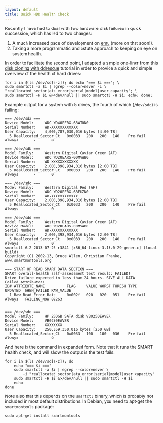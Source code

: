 ```yaml
---
layout: default
title: Quick HDD Health Check
---
```


Recently I have had to deal with two hardware disk failures in quick
succession, which has led to two changes:

1. A much increased pace of development on
   [emu](https://github.com/ChrisCummins/emu) (more on that soon!).
2. Taking a more programmatic and astute approach to keeping on eye on
   system health.

In order to facilitate the second point, I adapted a simple one-liner
from this
[disk cloning with ddrescue](http://www.kossboss.com/linux---how-to-clone-a-disk-with-ddrescue---dnu-ddrescue-also-known-as-gddrescue---the-better-ddrescue-tool)
tutorial in order to provide a quick and simple overview of the health of hard drives:

```
for i in $(ls /dev/sd[a-z]); do echo "=== $i ==="; \
sudo smartctl -a $i | egrep --color=never -i \
"reallocated_sector|ata error|serial|model|user capacity"; \
sudo smartctl -H $i &>/dev/null || sudo smartctl -H $i; echo; done;
```

Example output for a system with 5 drives, the fourth of which
(`/dev/sdd`) is failing:

```
=== /dev/sda ===
Device Model:     WDC WD40EFRX-68WT0N0
Serial Number:    WD-XXXXXXXXXXXX
User Capacity:    4,000,787,030,016 bytes [4.00 TB]
  5 Reallocated_Sector_Ct   0x0033   200   200   140    Pre-fail  Always       -       0

=== /dev/sdb ===
Model Family:     Western Digital Caviar Green (AF)
Device Model:     WDC WD20EARS-00MVWB0
Serial Number:    WD-XXXXXXXXXXXX
User Capacity:    2,000,398,934,016 bytes [2.00 TB]
  5 Reallocated_Sector_Ct   0x0033   200   200   140    Pre-fail  Always       -       0

=== /dev/sdc ===
Model Family:     Western Digital Red (AF)
Device Model:     WDC WD20EFRX-68EUZN0
Serial Number:    WD-XXXXXXXXXXXX
User Capacity:    2,000,398,934,016 bytes [2.00 TB]
  5 Reallocated_Sector_Ct   0x0033   200   200   140    Pre-fail  Always       -       0

=== /dev/sdd ===
Model Family:     Western Digital Caviar Green (AF)
Device Model:     WDC WD20EARS-00MVWB0
Serial Number:    WD-XXXXXXXXXXXX
User Capacity:    2,000,398,934,016 bytes [2.00 TB]
  5 Reallocated_Sector_Ct   0x0033   200   200   140    Pre-fail  Always       -       0
smartctl 6.2 2013-07-26 r3841 [x86_64-linux-3.13.0-29-generic] (local build)
Copyright (C) 2002-13, Bruce Allen, Christian Franke, www.smartmontools.org

=== START OF READ SMART DATA SECTION ===
SMART overall-health self-assessment test result: FAILED!
Drive failure expected in less than 24 hours. SAVE ALL DATA.
Failed Attributes:
ID# ATTRIBUTE_NAME          FLAG     VALUE WORST THRESH TYPE      UPDATED  WHEN_FAILED RAW_VALUE
  1 Raw_Read_Error_Rate     0x002f   020   020   051    Pre-fail  Always   FAILING_NOW 89263


=== /dev/sde ===
Model Family:     HP 250GB SATA disk VB0250EAVER
Device Model:     VB0250EAVER
Serial Number:    XXXXXXXX
User Capacity:    250,059,350,016 bytes [250 GB]
  5 Reallocated_Sector_Ct   0x0033   100   100   036    Pre-fail  Always       -       0
```

And here is the command in expanded form. Note that it runs the SMART
health check, and will show the output is the test fails.

```
for i in $(ls /dev/sd[a-z]); do
    echo "=== $i ==="
    sudo smartctl -a $i | egrep --color=never \
        -i "reallocated_sector|ata error|serial|model|user capacity"
    sudo smartctl -H $i &>/dev/null || sudo smartctl -H $i
    echo
done
```

Note also that this depends on the `smartctl` binary, which is
probably not included in most default distributions. In Debian, you
need to apt-get the `smartmontools` package:

```
sudo apt-get install smartmontools
```
